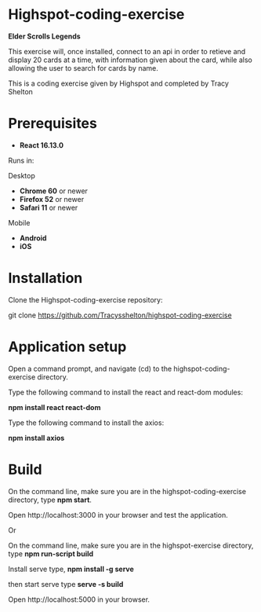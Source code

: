 # Highspot-coding-exercise
**Elder Scrolls Legends**

This exercise will, once installed, connect to an api in order to retieve and display 20 cards at a time, with information given about the card, while also allowing the user to search for cards by name.

This is a coding exercise given by Highspot and completed by Tracy Shelton

# Prerequisites

- **React 16.13.0**

Runs in:

Desktop
- **Chrome 60** or newer
- **Firefox 52** or newer
- **Safari 11** or newer

Mobile
- **Android**
- **iOS**

# Installation
Clone the Highspot-coding-exercise repository:

git clone https://github.com/Tracysshelton/highspot-coding-exercise

# Application setup
Open a command prompt, and navigate (cd) to the highspot-coding-exercise directory.

Type the following command to install the react and react-dom modules:

**npm install react react-dom**

Type the following command to install the axios:

**npm install axios**

# Build
On the command line, make sure you are in the highspot-coding-exercise directory, type **npm start**.

Open http://localhost:3000 in your browser and test the application.

Or 

On the command line, make sure you are in the highspot-exercise directory, type **npm run-script build**

Install serve type, **npm install -g serve**

then start serve type **serve -s build**

Open http://localhost:5000 in your browser.

